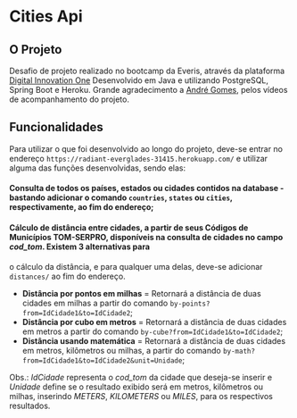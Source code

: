 # Cities Api
## O Projeto
Desafio de projeto realizado no bootcamp da Everis, através da plataforma [Digital Innovation One](https://digitalinnovation.one/)
Desenvolvido em Java e utilizando PostgreSQL, Spring Boot e Heroku. 
Grande agradecimento a [André Gomes](https://github.com/andrelugomes/), pelos vídeos de acompanhamento do projeto.

## Funcionalidades

Para utilizar o que foi desenvolvido ao longo do projeto, deve-se entrar no endereço `https://radiant-everglades-31415.herokuapp.com/` e utilizar alguma das funções desenvolvidas,
sendo elas:
#### Consulta de todos os países, estados ou cidades contidos na database - bastando adicionar o comando `countries`, `states` ou `cities`, respectivamente, ao fim do endereço;
#### Cálculo de distância entre cidades, a partir de seus Códigos de Municípios TOM-SERPRO, disponíveis na consulta de cidades no campo *cod_tom*. Existem 3 alternativas para
o cálculo da distância, e para qualquer uma delas, deve-se adicionar `distances/` ao fim do endereço.
- **Distância por pontos em milhas** = Retornará a distância de duas cidades em milhas a partir do comando `by-points?from=IdCidade1&to=IdCidade2`;
- **Distância por cubo em metros** = Retornará a distância de duas cidades em metros a partir do comando `by-cube?from=IdCidade1&to=IdCidade2`;
- **Distância usando matemática** = Retornará a distância de duas cidades em metros, kilômetros ou milhas, a partir do comando `by-math?from=IdCidade1&to=IdCidade2&unit=Unidade`;

Obs.: *IdCidade* representa o *cod_tom* da cidade que deseja-se inserir e *Unidade* define se o resultado exibido será em metros, kilômetros ou milhas, inserindo *METERS*,
*KILOMETERS* ou *MILES*, para os respectivos resultados.
